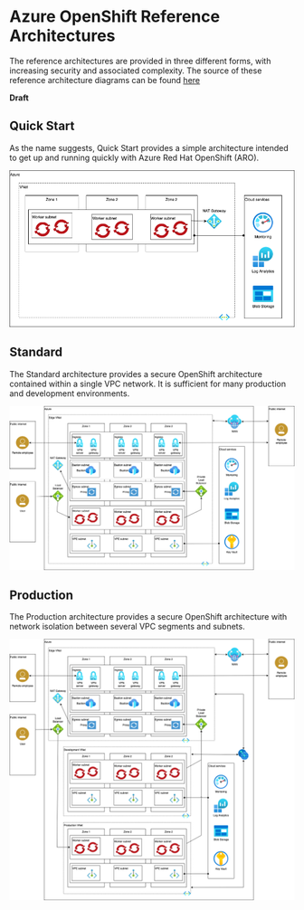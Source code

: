 # Azure OpenShift Reference Architectures

The reference architectures are provided in three different forms, with increasing security and associated complexity. The source of these reference architecture diagrams can be found [here](https://github.com/cloud-native-toolkit/automation-solutions/blob/main/architectures/azure-ref-arch.drawio)

**Draft**

## Quick Start

As the name suggests, Quick Start provides a simple architecture intended to get up and running quickly with Azure Red Hat OpenShift (ARO).

![Quick Start](./azure-ref-arch-quickstart.png)

## Standard

The Standard architecture provides a secure OpenShift architecture contained within a single VPC network. It is sufficient for many production and development environments.

![Standard](./azure-ref-arch-standard.png)

## Production

The Production architecture provides a secure OpenShift architecture with network isolation between several VPC segments and subnets.

![Production](./azure-ref-arch-production.png)

